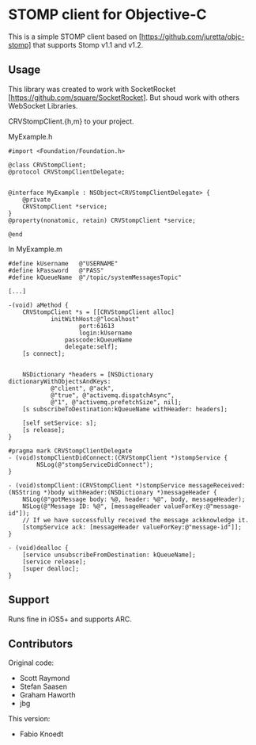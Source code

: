 STOMP client for Objective-C
============================

This is a simple STOMP client based on [https://github.com/juretta/objc-stomp]
that supports Stomp v1.1 and v1.2. 

Usage
------------

This library was created to work with SocketRocket [https://github.com/square/SocketRocket].
But shoud work with others WebSocket Libraries.

CRVStompClient.{h,m} to your project.

MyExample.h

	#import <Foundation/Foundation.h>
	
	@class CRVStompClient;
	@protocol CRVStompClientDelegate;


	@interface MyExample : NSObject<CRVStompClientDelegate> {
    	@private
		CRVStompClient *service;
	}
	@property(nonatomic, retain) CRVStompClient *service;

	@end


In MyExample.m

	#define kUsername	@"USERNAME"
	#define kPassword	@"PASS"
	#define kQueueName	@"/topic/systemMessagesTopic"

	[...]

	-(void) aMethod {
		CRVStompClient *s = [[CRVStompClient alloc] 
				initWithHost:@"localhost" 
						port:61613 
						login:kUsername
					passcode:kQueueName
					delegate:self];
		[s connect];
	

		NSDictionary *headers = [NSDictionary dictionaryWithObjectsAndKeys: 	
				@"client", @"ack", 
				@"true", @"activemq.dispatchAsync",
				@"1", @"activemq.prefetchSize", nil];
		[s subscribeToDestination:kQueueName withHeader: headers];
	
		[self setService: s];
		[s release];
	}
	
	#pragma mark CRVStompClientDelegate
	- (void)stompClientDidConnect:(CRVStompClient *)stompService {
			NSLog(@"stompServiceDidConnect");
	}

	- (void)stompClient:(CRVStompClient *)stompService messageReceived:(NSString *)body withHeader:(NSDictionary *)messageHeader {
		NSLog(@"gotMessage body: %@, header: %@", body, messageHeader);
		NSLog(@"Message ID: %@", [messageHeader valueForKey:@"message-id"]);
		// If we have successfully received the message ackknowledge it.
		[stompService ack: [messageHeader valueForKey:@"message-id"]];
	}
	
	- (void)dealloc {
		[service unsubscribeFromDestination: kQueueName];
		[service release];
		[super dealloc];
	}
	

Support
------------	
	
Runs fine in iOS5+ and supports ARC.
	
Contributors
------------

Original code:
* Scott Raymond
* Stefan Saasen
* Graham Haworth
* jbg

This version:
* Fabio Knoedt
